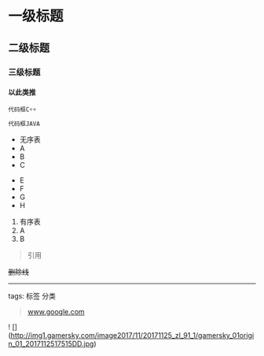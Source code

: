 # 一级标题
## 二级标题
### 三级标题
#### 以此类推

```C++
代码框C++
```

```Java
代码框JAVA
```

* 无序表
* A
* B
* C
- E
- F
- G
- H

1. 有序表
2. A
3. B

> 引用

~~删除线~~

---

tags: 标签 分类

> www.google.com


! [] (http://img1.gamersky.com/image2017/11/20171125_zl_91_1/gamersky_01origin_01_2017112517515DD.jpg)
